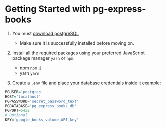 # Getting Started with pg-express-books

1. You must [download postgreSQL](https://www.enterprisedb.com/downloads/postgres-postgresql-downloads) 
    * Make sure it is successfully installed before moving on.

1. Install all the required packages using your preferred JavaScript package manager `yarn` or `npm`.
    * npm `npm i` 
    * yarn `yarn`

1. Create a `.env` file and place your database credentials inside it example: 

```r
PGUSER='postgres'
HOST='localhost'
PGPASSWORD='secret_password_text'
PGDATABASE='pg_express_books_db'
PGPORT=5432
# Optional 
KEY='google_books_volume_API_key'
```
